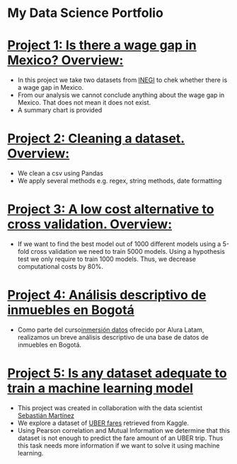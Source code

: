 # My Data Science Portfolio

# [Project 1: Is there a wage gap in Mexico? Overview:](https://github.com/luis-telesforo/DS_Project1)
* In this project we take two datasets from [INEGI](https://www.inegi.org.mx/contenidos/programas/enoe/15ymas/datosabiertos/2022/conjunto_de_datos_enoen_2022_1t_csv.zip) to chek whether there is a wage gap in Mexico.
* From our analysis we cannot conclude anything about the wage gap in Mexico. That does not mean it does not exist.
* A summary chart is provided

# [Project 2: Cleaning a dataset. Overview:](https://github.com/luis-telesforo/DS_Project2)
* We clean a csv using Pandas
* We apply several methods e.g. regex, string methods, date formatting

# [Project 3: A low cost alternative to cross validation. Overview:](https://github.com/luis-telesforo/DS_Project3)
* If we want to find the best model out of 1000 different models using a 5-fold cross validation we need to train 5000 models. Using a hypothesis test we only require to train 1000 models. Thus, we decrease computational costs by 80%.

# [Project 4: Análisis descriptivo de inmuebles en Bogotá](https://github.com/luis-telesforo/DS_project4)
* Como parte del curso[inmersión datos](https://www.aluracursos.com/inmersion-datos/) ofrecido por Alura Latam, realizamos un breve análisis descriptivo de una base de datos de inmuebles en Bogotá. 

# [Project 5: Is any dataset adequate to train a machine learning model](https://github.com/luis-telesforo/DS_project5)
* This project was created in collaboration with the data scientist [Sebastián Martínez](https://sebastian-mtz.github.io/)
* We explore a dataset of [UBER fares](https://www.kaggle.com/datasets/yasserh/uber-fares-dataset) retrieved from Kaggle.
* Using Pearson correlation and Mutual Information we determine that this dataset is not enough to predict the fare amount of an UBER trip. Thus this task needs more information if we want to solve it using machine learning.
